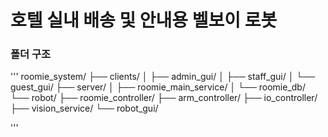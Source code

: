 # 호텔 실내 배송 및 안내용 벨보이 로봇



### 폴더 구조 

'''
roomie_system/
├── clients/
│   ├── admin_gui/
│   ├── staff_gui/
│   └── guest_gui/
├── server/
│   ├── roomie_main_service/
│   └── roomie_db/
└── robot/
    ├── roomie_controller/
    ├── arm_controller/
    ├── io_controller/
    ├── vision_service/
    └── robot_gui/

'''